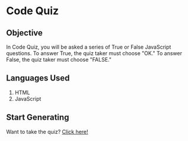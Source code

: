 # Code Quiz

## Objective

In Code Quiz, you will be asked a series of True or False JavaScript questions. To answer True, the quiz taker must choose "OK." To answer False, the quiz taker must choose "FALSE."

## Languages Used

1. HTML
2. JavaScript

## Start Generating

Want to take the quiz? [Click here!](https://cliffybar.github.io/Code-Quiz/)